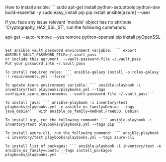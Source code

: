 How to install ansible: ```
sudo apt-get install python-setuptools python-dev build-essential -y
sudo easy_install pip
pip install ansible[azure] --user

If you face any issue relevant 'module' object has no attribute 'Cryptography_HAS_SSL_ST', run the following commands:

apt-get --auto-remove --yes remove python-openssl
pip install pyOpenSSL
```

Set ansible vault password environment variable: ``` export ANSIBLE_VAULT_PASSWORD_FILE=~/.vault_pass ```
or include this agrument  --vault-password-file ~/.vault_pass
Put your password into ~/.vault_pass

To install required roles: ``` ansible-galaxy install -p roles-galaxy -r requirements.yml --force``` 

To update Azure environment variable: ``` ansible-playbook -i inventory/test playbooks/playbooks.yml --tags configure_azure_environments --vault-password-file ~/.vault_pass```

To install java: ``` ansible-playbook -i inventory/test playbooks/playbooks.yml -e ansible_os_family=Debian --tags java_debian``` with ansible_os_family=RedHat,FreeBSD, Debian

To install pip, run the following command: ``` ansible-playbook -i inventory/test playbooks/playbooks.yml --tags pip ```

To install azure-cli, run the following command: ``` ansible-playbook -i inventory/test playbooks/playbooks.yml --tags azure-cli ```

To install list of packages: ``` ansible-playbook -i inventory/test -e ansible_os_family=ubuntu --tags install_packages playbooks/playbooks.yml  ```